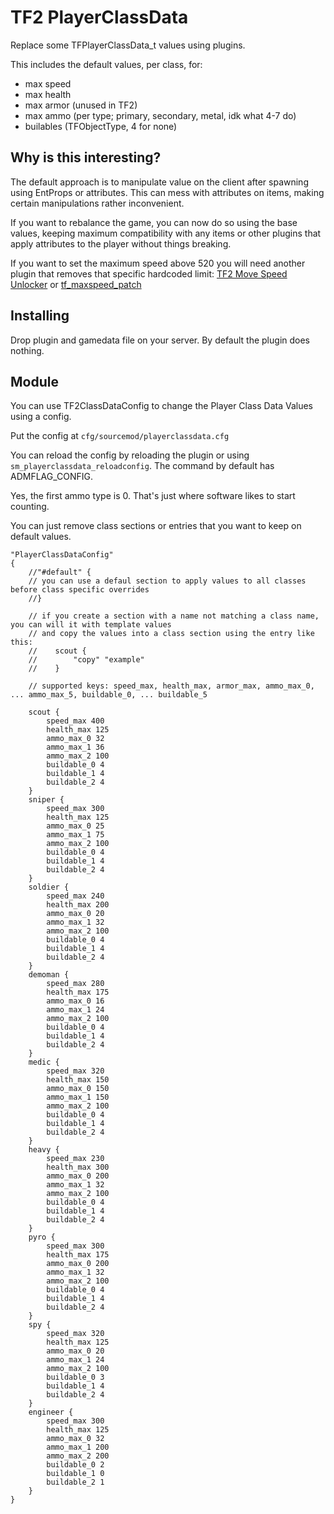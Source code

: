 # TF2 PlayerClassData

Replace some TFPlayerClassData_t values using plugins.

This includes the default values, per class, for:
* max speed
* max health
* max armor (unused in TF2)
* max ammo (per type; primary, secondary, metal, idk what 4-7 do)
* builables (TFObjectType, 4 for none)

## Why is this interesting?

The default approach is to manipulate value on the client after spawning using EntProps or attributes.
This can mess with attributes on items, making certain manipulations rather inconvenient.

If you want to rebalance the game, you can now do so using the base values, keeping maximum compatibility
with any items or other plugins that apply attributes to the player without things breaking.

If you want to set the maximum speed above 520 you will need another plugin that removes that specific
hardcoded limit: [TF2 Move Speed Unlocker](https://forums.alliedmods.net/showthread.php?p=2659562) or 
[tf_maxspeed_patch](https://github.com/FlaminSarge/tf_maxspeed_patch)

## Installing

Drop plugin and gamedata file on your server. By default the plugin does nothing.

## Module

You can use TF2ClassDataConfig to change the Player Class Data Values using a config.

Put the config at `cfg/sourcemod/playerclassdata.cfg`

You can reload the config by reloading the plugin or using `sm_playerclassdata_reloadconfig`.
The command by default has ADMFLAG_CONFIG.

Yes, the first ammo type is 0. That's just where software likes to start counting.

You can just remove class sections or entries that you want to keep on default values.

```
"PlayerClassDataConfig"
{
	//"#default" {
	// you can use a defaul section to apply values to all classes before class specific overrides
	//}
	
	// if you create a section with a name not matching a class name, you can will it with template values
	// and copy the values into a class section using the entry like this:
	//    scout {
	//        "copy" "example"
	//    }
	
	// supported keys: speed_max, health_max, armor_max, ammo_max_0, ... ammo_max_5, buildable_0, ... buildable_5
	
	scout {
		speed_max 400
		health_max 125
		ammo_max_0 32
		ammo_max_1 36
		ammo_max_2 100
		buildable_0 4
		buildable_1 4
		buildable_2 4
	}
	sniper {
		speed_max 300
		health_max 125
		ammo_max_0 25
		ammo_max_1 75
		ammo_max_2 100
		buildable_0 4
		buildable_1 4
		buildable_2 4
	}
	soldier {
		speed_max 240
		health_max 200
		ammo_max_0 20
		ammo_max_1 32
		ammo_max_2 100
		buildable_0 4
		buildable_1 4
		buildable_2 4
	}
	demoman {
		speed_max 280
		health_max 175
		ammo_max_0 16
		ammo_max_1 24
		ammo_max_2 100
		buildable_0 4
		buildable_1 4
		buildable_2 4
	}
	medic {
		speed_max 320
		health_max 150
		ammo_max_0 150
		ammo_max_1 150
		ammo_max_2 100
		buildable_0 4
		buildable_1 4
		buildable_2 4
	}
	heavy {
		speed_max 230
		health_max 300
		ammo_max_0 200
		ammo_max_1 32
		ammo_max_2 100
		buildable_0 4
		buildable_1 4
		buildable_2 4
	}
	pyro {
		speed_max 300
		health_max 175
		ammo_max_0 200
		ammo_max_1 32
		ammo_max_2 100
		buildable_0 4
		buildable_1 4
		buildable_2 4
	}
	spy {
		speed_max 320
		health_max 125
		ammo_max_0 20
		ammo_max_1 24
		ammo_max_2 100
		buildable_0 3
		buildable_1 4
		buildable_2 4
	}
	engineer {
		speed_max 300
		health_max 125
		ammo_max_0 32
		ammo_max_1 200
		ammo_max_2 200
		buildable_0 2
		buildable_1 0
		buildable_2 1
	}
}
```
